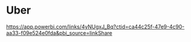 # Uber
https://app.powerbi.com/links/4yNUgxJ_Bq?ctid=ca44c25f-47e9-4c90-aa33-f09e524e0fda&pbi_source=linkShare
